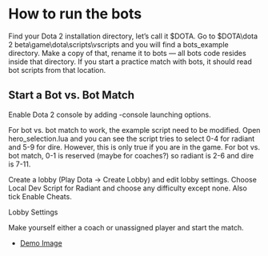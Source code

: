 # How to run the bots
Find your Dota 2 installation directory, let’s call it $DOTA. Go to $DOTA\dota 2 beta\game\dota\scripts\vscripts and you will
find a bots_example directory. Make a copy of that, rename it to bots — all bots code resides inside that directory. 
If you start a practice match with bots, it should read bot scripts from that location.



## Start a Bot vs. Bot Match
Enable Dota 2 console by adding -console launching options.

For bot vs. bot match to work, the example script need to be modified. Open hero_selection.lua and you can see the script tries to select 0-4 for radiant and 5-9 for dire. However, this is only true if you are in the game. For bot vs. bot match, 0-1 is reserved (maybe for coaches?) so radiant is 2-6 and dire is 7-11.

Create a lobby (Play Dota -> Create Lobby) and edit lobby settings. Choose Local Dev Script for Radiant and choose any difficulty except none. Also tick Enable Cheats.

Lobby Settings

Make yourself either a coach or unassigned player and start the match.

* [Demo Image](http://image.prntscr.com/image/9d92bc777a52417e9300edf1d8682409.png)





